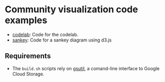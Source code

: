 # Community visualization code examples

* [codelab](./codelab): Code for the codelab.
* [sankey](./sankey): Code for a sankey diagram using d3.js


## Requirements
- The `build.sh` scripts rely on
  [gsutil](https://cloud.google.com/storage/docs/gsutil), a comand-line
  interface to Google Cloud Storage.
